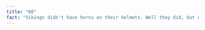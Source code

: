 ```yaml
---
title: "60"
fact: "Vikings didn't have horns on their helmets. Well they did, but only for decorative purposes, not used in wars and battles."
---
```

